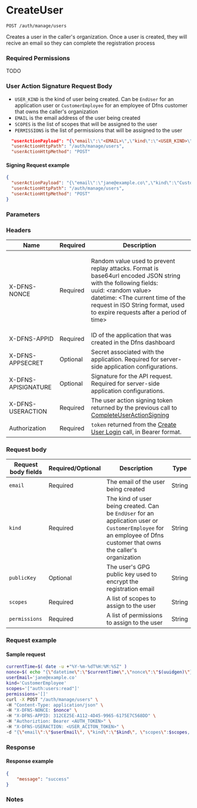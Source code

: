 # CreateUser

`POST /auth/manage/users`

Creates a user in the caller's organization. Once a user is created, they will recive an email so they can complete the registration process

### Required Permissions <a href="#scopes" id="scopes"></a>

TODO

### User Action Signature Request Body <a href="#user-action-signature" id="user-action-signature"></a>

* `USER_KIND` is the kind of user being created. Can be `EndUser` for an application user or `CustomerEmployee` for an employee of Dfns customer that owns the caller's organization
* `EMAIL` is the email address of the user being created
* `SCOPES` is the list of scopes that will be assigned to the user
* `PERMISSIONS` is the list of permissions that will be assigned to the user

```json
  "userActionPayload": "{\"email\":\"<EMAIL>\",\"kind\":\"<USER_KIND>\",\"scopes\":[<SCOPES>],\"permissions\":[<PERMISSIONS>]}",
  "userActionHttpPath": "/auth/manage/users",
  "userActionHttpMethod": "POST"
```

#### Signing Request example <a href="#signing-requsst-example" id="signing-requsst-example"></a>

```json
{
  "userActionPayload": "{\"email\":\"jane@example.co\",\"kind\":\"CustomerEmployee\",\"scopes\":[\"auth:users:read\"],\"permissions\":[]}",
  "userActionHttpPath": "/auth/manage/users",
  "userActionHttpMethod": "POST"
}
```

### Parameters <a href="#parameters.1" id="parameters.1"></a>

### Headers  <a href="#request-body" id="request-body"></a>

| Name | Required | Description |
| ---- | -------- | ----------- |
| X-DFNS-NONCE | Required | <p>Random value used to prevent replay attacks. Format is base64url encoded JSON string with the following fields: <br>uuid: &#x3C;random value> <br>datetime: &#x3C;The current time of the request in ISO String format, used to expire requests after a period of time></p> |
| X-DFNS-APPID | Required | ID of the application that was created in the Dfns dashboard |
| X-DFNS-APPSECRET | Optional | Secret associated with the application. Required for server-side application configurations. |
| X-DFNS-APISIGNATURE | Optional | Signature for the API request. Required for server-side application configurations. |
| X-DFNS-USERACTION | Required | The user action signing token returned by the previous call to [CompleteUserActionSigning](../user-action-signing/completeUserActionSigning.md) |
| Authorization | Required | `token` returned from the [Create User Login](../login/completeLogin.md) call, in Bearer format. |

### Request body <a href="#request-body" id="request-body"></a>

| Request body fields | Required/Optional | Description | Type |
| ------------------- | ----------------- | ----------- | ---- |
| `email` | Required | The email of the user being created | String |
| `kind` | Required | The kind of user being created. Can be `EndUser` for an application user or `CustomerEmployee` for an employee of Dfns customer that owns the caller's organization | String |
| `publicKey` | Optional | The user's GPG public key used to encrypt the registration email | String |
| `scopes` | Required | A list of scopes to assign to the user | String |
| `permissions` | Required | A list of permissions to assign to the user | String |

### Request example <a href="#request-body" id="request-body"></a>

#### Sample request <a href="#sample-request" id="sample-request"></a>

```bash
currentTime=$( date -u +"%Y-%m-%dT%H:%M:%SZ" )
nonce=$( echo "{\"datetime\":\"$currentTime\",\"nonce\":\"$(uuidgen)\"}" | base64 | tr '/+' '_-' | tr -d '=' )
userEmail='jane@example.co'
kind='CustomerEmployee'
scopes='["auth:users:read"]'
permissions='[]'
curl -X POST "/auth/manage/users" \
-H "Content-Type: application/json" \
-H "X-DFNS-NONCE: $nonce" \
-H "X-DFNS-APPID: 312CE25E-A112-4D45-9965-6175E7C568DD" \
-H "Authoriztion: Bearer <AUTH_TOKEN>" \
-H "X-DFNS-USERACTION: <USER_ACITON_TOKEN>" \
-d "{\"email\":\"$userEmail\", \"kind\":\"$kind\", \"scopes\":$scopes, \"permissions\":$permissions }"
```

### Response <a href="#response" id="response"></a>

#### Response example <a href="#response-example" id="response-example"></a>

```json
{
    "message": "success"
}
```

### Notes <a href="#notes" id="notes"></a>

